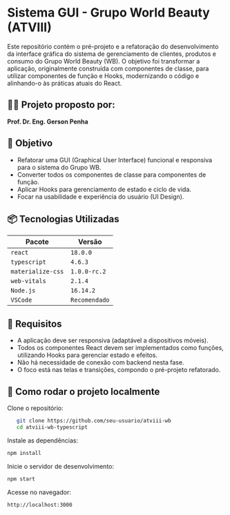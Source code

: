 # Sistema GUI - Grupo World Beauty (ATVIII)

Este repositório contém o pré-projeto e a refatoração do desenvolvimento da interface gráfica do sistema de gerenciamento de clientes, produtos e consumo do Grupo World Beauty (WB). O objetivo foi transformar a aplicação, originalmente construída com componentes de classe, para utilizar componentes de função e Hooks, modernizando o código e alinhando-o às práticas atuais do React.

## 👨‍🏫 Projeto proposto por:
**Prof. Dr. Eng. Gerson Penha**

## 🎯 Objetivo

- Refatorar uma GUI (Graphical User Interface) funcional e responsiva para o sistema do Grupo WB.
- Converter todos os componentes de classe para componentes de função.
- Aplicar Hooks para gerenciamento de estado e ciclo de vida.
- Focar na usabilidade e experiência do usuário (UI Design).

## 📦 Tecnologias Utilizadas

| Pacote                        | Versão        | 
|-------------------------------|----------------|
| `react`                       | `18.0.0`       | 
| `typescript`                  | `4.6.3`        |
| `materialize-css`             | `1.0.0-rc.2 `  |
| `web-vitals`                  | `2.1.4`        |
| `Node.js`                     | `16.14.2`     |
| `VSCode`                      | `Recomendado`  |


## 📱 Requisitos

- A aplicação deve ser responsiva (adaptável a dispositivos móveis).
- Todos os componentes React devem ser implementados como funções, utilizando Hooks para gerenciar estado e efeitos.
- Não há necessidade de conexão com backend nesta fase.
- O foco está nas telas e transições, compondo o pré-projeto refatorado.


## 🚀 Como rodar o projeto localmente


Clone o repositório:
```bash
   git clone https://github.com/seu-usuario/atviii-wb
   cd atviii-wb-typescript
```

Instale as dependências:
```bash
npm install
```

Inicie o servidor de desenvolvimento:
```bash
npm start
```

Acesse no navegador:
```bash
http://localhost:3000
```

